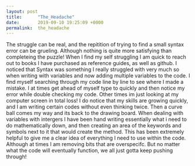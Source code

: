 ```yaml
---
layout: post
title:      "The_Headache"
date:       2019-09-10 19:25:09 +0000
permalink:  the_headache
---
```



The struggle can be real, and the repitition of trying to find a small syntax error can be grueling. Although nothing is quite more satisfying than completeing the puzzle! When I find my self struggling I am quick to reach out to books I have purchased as reference guides, as well as github. I noticed that Syntax was something I really struggled with very much so when writing with variables and now adding multiple variables to the code. I find myself searching through my code line by line to see where I made a mistake. I at times get ahead of myself type to quickly and then notice my error while double checking my code. Other times im just looking at my computer screen in total loss! I do notice that my skills are growing quickly, and I am writing certain codes without even thinking twice. Then a curve ball comes my way and its back to the drawing board. When dealing with variables with intergers I have been hand writing essentially what i need to do mathematically down, and then creating an area of the keywords and symbols next to it that would create the method. This has been extremely helpful to give me a clear idea of everything I need to use within the code. Although at times I am removing bits that are overspecifc. But no matter what the code will eventually function, we all just gotta keep pushing through! 
